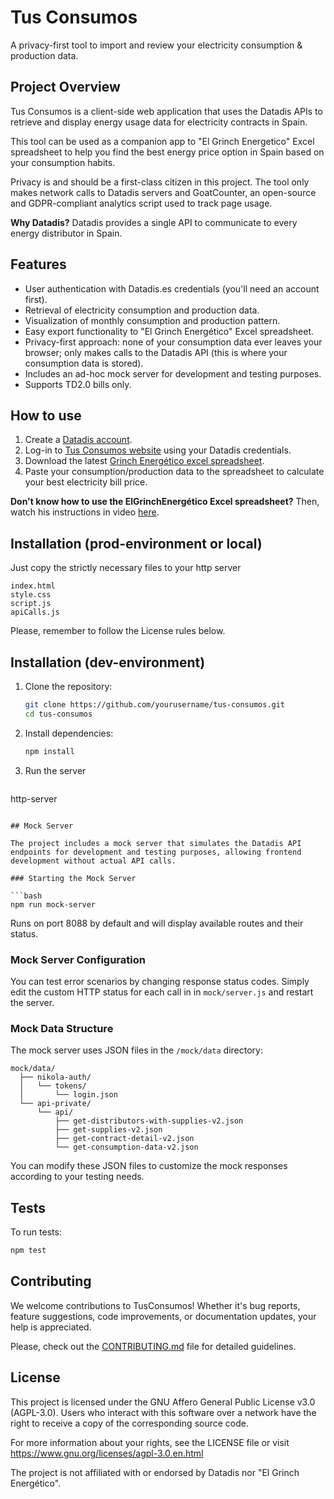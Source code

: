 # Tus Consumos

A privacy-first tool to import and review your electricity consumption & production data.

## Project Overview

Tus Consumos is a client-side web application that uses the Datadis APIs to retrieve and display energy usage data for electricity contracts in Spain.

This tool can be used as a companion app to "El Grinch Energetico" Excel spreadsheet to help you find the best energy price option in Spain based on your consumption habits.

Privacy is and should be a first-class citizen in this project. The tool only makes network calls to Datadis servers and GoatCounter, an open-source and GDPR-compliant
analytics script used to track page usage.

**Why Datadis?**  Datadis provides a single API to communicate to every energy distributor in Spain.

## Features

- User authentication with Datadis.es credentials (you'll need an account first).
- Retrieval of electricity consumption and production data.
- Visualization of monthly consumption and production pattern.
- Easy export functionality to "El Grinch Energético" Excel spreadsheet.
- Privacy-first approach: none of your consumption data ever leaves your browser; only makes calls to the Datadis API (this is where your consumption data is stored).
- Includes an ad-hoc mock server for development and testing purposes.
- Supports TD2.0 bills only.

## How to use

1. Create a [Datadis account](https://www.datadis.es).
2. Log-in to [Tus Consumos website](https://marcmp.github.io/tus-consumos/) using your Datadis credentials.
3. Download the latest [Grinch Energético excel spreadsheet](https://grinchenergetico.com/comparador-de-tarifas/).
4. Paste your consumption/production data to the spreadsheet to calculate your best electricity bill price.

**Don't know how to use the ElGrinchEnergético Excel spreadsheet?** Then, watch his instructions in video [here](https://grinchenergetico.com/comparador-de-tarifas/).

## Installation (prod-environment or local)

Just copy the strictly necessary files to your http server
```
index.html
style.css
script.js
apiCalls.js
```

Please, remember to follow the License rules below.

## Installation (dev-environment)

1. Clone the repository:
   ```bash
   git clone https://github.com/yourusername/tus-consumos.git
   cd tus-consumos
   ```

2. Install dependencies:
   ```bash
   npm install
   ```

3. Run the server
   ```bash
  http-server
  ```

## Mock Server

The project includes a mock server that simulates the Datadis API endpoints for development and testing purposes, allowing frontend development without actual API calls.

### Starting the Mock Server

```bash
npm run mock-server
```

Runs on port 8088 by default and will display available routes and their status.

### Mock Server Configuration

You can test error scenarios by changing response status codes. Simply edit the custom HTTP status for each call in in `mock/server.js` and restart the server.

### Mock Data Structure

The mock server uses JSON files in the `/mock/data` directory:

```
mock/data/
  ├── nikola-auth/
  │   └── tokens/
  │       └── login.json
  └── api-private/
      └── api/
          ├── get-distributors-with-supplies-v2.json
          ├── get-supplies-v2.json
          ├── get-contract-detail-v2.json
          └── get-consumption-data-v2.json
```

You can modify these JSON files to customize the mock responses according to your testing needs.

## Tests

To run tests:

```bash
npm test
```

## Contributing

We welcome contributions to TusConsumos! Whether it's bug reports, feature suggestions, code improvements, or documentation updates, your help is appreciated.

Please, check out the [CONTRIBUTING.md](CONTRIBUTING.md) file for detailed guidelines.

## License

This project is licensed under the GNU Affero General Public License v3.0 (AGPL-3.0). Users who interact with this software over a network have the right to receive a copy of
the
corresponding source code.

For more information about your rights, see the LICENSE file or visit https://www.gnu.org/licenses/agpl-3.0.en.html

The project is not affiliated with or endorsed by Datadis nor "El Grinch Energético".
